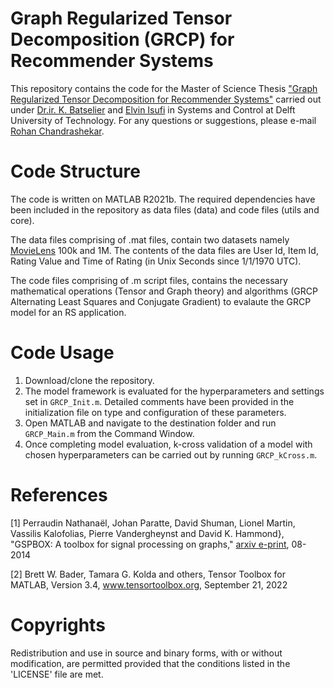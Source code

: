 # Graph Regularized Tensor Decomposition (GRCP) for Recommender Systems

This repository contains the code for the Master of Science Thesis ["Graph Regularized Tensor Decomposition for Recommender Systems"](https://repository.tudelft.nl/islandora/object/uuid:afb3f5f0-8e5b-4b31-94c3-818cf85a9350?collection=education) carried out under [Dr.ir. K. Batselier](https://www.tudelft.nl/staff/k.batselier/?cHash=bc8a8a032dbc0c2e49df471ee3538c27) and [Elvin Isufi](https://www.tudelft.nl/ewi/over-de-faculteit/afdelingen/intelligent-systems/multimedia-computing/people/elvin-isufi) in Systems and Control at Delft University of Technology. For any questions or suggestions, please e-mail [Rohan Chandrashekar](R.Chandrashekar@student.tudelft.nl).

# Code Structure 

The code is written on MATLAB R2021b. The required dependencies have been included in the repository as data files (data) and code files (utils and core). 

The data files comprising of .mat files, contain two datasets namely [MovieLens](https://grouplens.org/datasets/movielens/) 100k and 1M. The contents of the data files are User Id, Item Id, Rating Value and Time of Rating (in Unix Seconds since 1/1/1970 UTC). 

The code files comprising of .m script files, contains the necessary mathematical operations (Tensor and Graph theory) and algorithms (GRCP Alternating Least Squares and Conjugate Gradient) to evalaute the GRCP model for an RS application.  

# Code Usage 

1. Download/clone the repository. 
2. The model framework is evaluated for the hyperparameters and settings set in `GRCP_Init.m`. Detailed comments have been provided in the initialization file on type and configuration of these parameters. 
3. Open MATLAB and navigate to the destination folder and run `GRCP_Main.m` from the Command Window.
4. Once completing model evaluation, k-cross validation of a model with chosen hyperparameters can be carried out by running `GRCP_kCross.m`.


# References

[1] Perraudin Nathanaël, Johan Paratte, David Shuman, Lionel Martin, Vassilis Kalofolias, Pierre Vandergheynst and David K. Hammond}, "GSPBOX: A toolbox for signal processing on graphs," [arxiv e-print](https://arxiv.org/abs/1408.5781), 08-2014

[2]  Brett W. Bader, Tamara G. Kolda and others, Tensor Toolbox for MATLAB, Version 3.4, www.tensortoolbox.org, September 21, 2022

# Copyrights

Redistribution and use in source and binary forms, with or without modification, are permitted provided that the conditions listed in the 'LICENSE' file are met.

